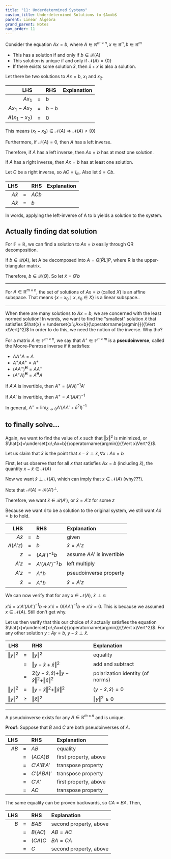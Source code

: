 ```yaml
---
title: "11: Underdetermined Systems"
custom_title: Underdetermined Solutions to $Ax=b$
parent: Linear Algebra
grand_parent: Notes
nav_order: 11
---
```


Consider the equation $Ax=b$, where $A\in\mathbb{R}^{m\times n}, x\in\mathbb{R}^n, b\in\mathbb{R}^m$
- This has a solution if and only if $b\in \mathcal{R}(A)$
- This solution is unique if and only if $\mathcal{N}(A)=\{0\}$
- If there exists some solution $\hat{x}$, then $\hat{x}+x$ is also a solution.

Let there be two solutions to $Ax=b$, $x_1$ and $x_2$.

|LHS||RHS|Explanation|
|--:|:-:|:--|:--|
|$Ax_1$|$=$|$b$||
|$Ax_1-Ax_2$|$=$|$b-b$||
|$A(x_1-x_2)$|$=$|$0$||

This means $(x_1-x_2)\in \mathcal{N}(A) \Rightarrow \mathcal{N}(A)\neq\{0\}$

Furthermore, if $\mathcal{N}(A)=0$, then $A$ has a left inverse.

Therefore, if $A$ has a left inverse, then $Ax=b$ has at most one solution.

If $A$ has a right inverse, then $Ax=b$ has at least one solution.

Let $C$ be a right inverse, so $AC=I_m$. Also let $\hat{x}=Cb$.

|LHS||RHS|Explanation|
|--:|:-:|:--|:--|
|$A\hat{x}$|$=$|$ACb$||
|$A\hat{x}$|$=$|$b$||

In words, applying the left-inverse of A to b yields a solution to the system.


## Actually finding dat solution

For $\mathbb{F}=\mathbb{R}$, we can find a solution to $Ax=b$ easily through QR decomposition.

If $b\in\mathcal{R}(A)$, let A be decomposed into $A=Q[\tilde{R}L]P$, where R is the upper-triangular matrix.

Therefore, $b\in\mathcal{R}(Q)$. So let $\tilde{x}=Q'b$

-----

For $A\in \mathbb{R}^{m\times n}$, the set of solutions of $Ax=b$ (called $X$) is an affine subspace. That means $\{x-x_0 \mid x,x_0\in X\}$ is a linear subspace..

-----

When there are many solutions to $Ax=b$, we are concerned with the least normed solution! In words, we want to find the "smallest" solution $\hat{x}$ that satisfies $\hat{x} = \underset{x:\;Ax=b}{\operatorname{argmin}}({\Vert x\Vert}^2)$ In order to do this, we need the notion of the inverse. Why tho?

For a matrix $A\in \mathbb{F}^{m\times n}$, we say that $A^+\in\mathbb{F}^{n\times m}$ is a **pseudoinverse**, called the Moore-Penrose inverse if it satisfies:
- $AA^+A=A$
- $A^+AA^+=A^+$
- $(AA^+)^\mathbf{H}=AA^+$
- $(A^+A)^\mathbf{H}=A^\mathbf{H}A$

If $A'A$ is invertible, then $A^+=(A'A)^{-1}A'$

If $AA'$ is invertible, then $A^+=A'(AA')^{-1}$

In general, $A^+ = \lim_{\delta\rightarrow0}A'(AA'+\delta^2I)^{-1}$

## to finally solve...
Again, we want to find the value of $x$ such that $\Vert x \Vert^2$ is minimized, or $\hat{x}=\underset{x:\;Ax=b}{\operatorname{argmin}}{\Vert x\Vert^2}$.

Let us claim that $\hat{x}$ is the point that $x-\hat{x} \perp \hat{x}, \forall x:Ax=b$

First, let us observe that for all $x$ that satisfies $Ax=b$ (including $\hat{x}$), the quantity $x-\hat{x}\in \mathcal{N}(A)$

Now we want $\hat{x}\perp\mathcal{N}(A)$, which can imply that $x\in\mathcal{N}(A)$ (why???).

Note that $\mathcal{N}(A)=\mathcal{R}(A')^\perp$.

Therefore, we want $\hat{x}\in\mathcal{R}(A')$, or $\hat{x} = A'z$ for some $z$

Because we want $\hat{x}$ to be a solution to the original system, we still want $A\hat{x}=b$ to hold.

|LHS||RHS|Explanation|
|--:|:-:|:--|:--|
|$A\hat{x}$|$=$|$b$|given|
|$A(A'z)$|$=$|$b$|$\hat{x}=A'z$|
|$z$|$=$|$(AA')^{-1}b$|assume $AA'$ is invertible|
|$A'z$|$=$|$A'(AA')^{-1}b$|left multiply|
|$A'z$|$=$|$A^+b$|pseudoinverse property|
|$\hat{x}$|$=$|$A^+b$|$\hat{x}=A'z$|

We can now verify that for any $x\in\mathcal{N}(A)$, $\hat{x}\perp x$:

$x'\hat{x}=x'A'(AA')^{-1}b \;\Rightarrow\; x'\hat{x}=0(AA')^{-1}b \;\Rightarrow\; x'\hat{x}=0$. This is because we assumed $x\in\mathcal{N}(A)$. Still don't get why.

Let us then verify that this our choice of $\hat{x}$ actually satisfies the equation $\hat{x}=\underset{x:\;Ax=b}{\operatorname{argmin}}{\Vert x\Vert^2}$. For any other solution $y:Ay=b$, $y-\hat{x} \perp \hat{x}$.

|LHS|   |RHS|Explanation|
|--:|:-:|:--|:--|
|$\Vert y\Vert^2$|$=$|$\Vert y\Vert^2$|equality|
| |$=$|$\Vert y-\hat{x}+\hat{x}\Vert^2$|add and subtract|
| |$=$|$2\langle y-\hat{x}, \hat{x}\rangle + \Vert y-\hat{x}\Vert^2 + \Vert\hat{x}\Vert^2$|polarization identity (of norms)|
|$\Vert y\Vert^2$|$=$|$\Vert y-\hat{x}\Vert^2 + \Vert\hat{x}\Vert^2$|$\langle y-\hat{x}, \hat{x}\rangle=0$|
|$\Vert y\Vert^2$|$\geq$|$\Vert \hat{x}\Vert^2$|$\Vert y\Vert^2 \geq 0$|

-----

A pseudoinverse exists for any $A\in\mathbb{R}^{m\times n}$ and is unique.

**Proof:** Suppose that $B$ and $C$ are both pseudoinverses of $A$.

|LHS|   |RHS|Explanation|
|--:|:-:|:--|:--|
|$AB$|$=$|$AB$|equality|
|    |$=$|$(ACA)B$| first property, above|
|    |$=$|$C'A'B'A'$|transpose property|
|    |$=$|$C'(ABA)'$|transpose property|
|    |$=$|$C'A'$|first property, above|
|    |$=$|$AC$|transpose property|

The same equality can be proven backwards, so $CA=BA$. Then,

|LHS|   |RHS|Explanation|
|--:|:-:|:--|:--|
|$B$|$=$|$BAB$|second property, above|
|   |$=$|$B(AC)$|$AB=AC$|
|   |$=$|$(CA)C$|$BA=CA$|
|   |$=$|$C$|second property, above|